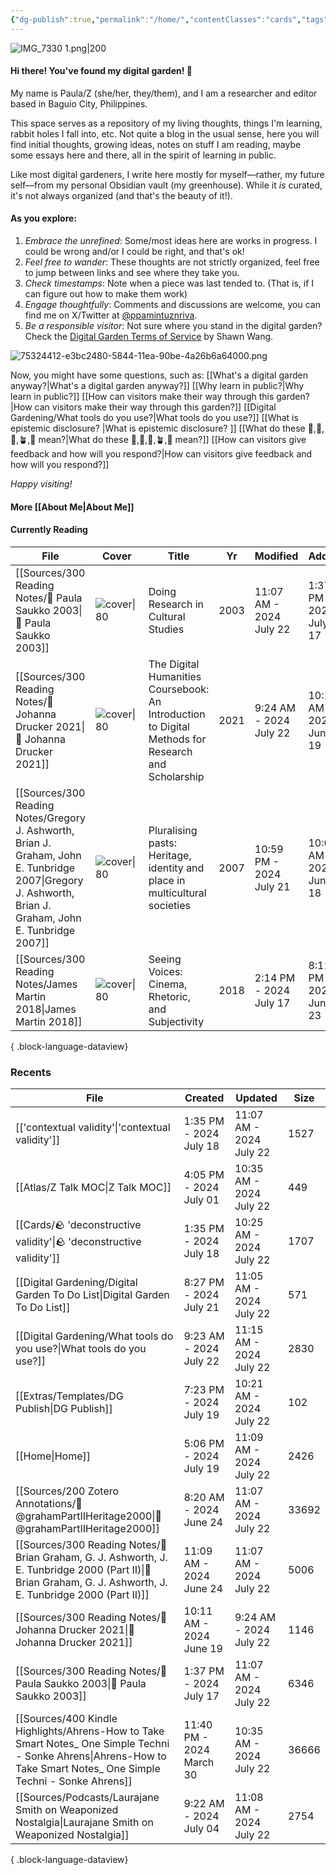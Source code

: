 ```yaml
---
{"dg-publish":true,"permalink":"/home/","contentClasses":"cards","tags":["gardenEntry"]}
---
```



![IMG_7330 1.png|200](/img/user/Extras/Images/IMG_7330%201.png)

#### Hi there! You've found my digital garden! 🌻

My name is Paula/Z (she/her, they/them), and I am a researcher and editor based in Baguio City, Philippines. 

This space serves as a repository of my living thoughts, things I'm learning, rabbit holes I fall into, etc. Not quite a blog in the usual sense, here you will find initial thoughts, growing ideas, notes on stuff I am reading, maybe some essays here and there, all in the spirit of learning in public. 

Like most digital gardeners, I write here mostly for myself—rather, my future self—from my personal Obsidian vault (my greenhouse). While it *is* curated, it's not always organized (and that's the beauty of it!). 

#### As you explore:
1. *Embrace the unrefined*: Some/most ideas here are works in progress. I could be wrong and/or I could be right, and that's ok!
3. *Feel free to wander*: These thoughts are not strictly organized, feel free to jump between links and see where they take you.
4. *Check timestamps*: Note when a piece was last tended to. (That is, if I can figure out how to make them work)
5. *Engage thoughtfully*: Comments and discussions are welcome, you can find me on X/Twitter at [@ppamintuznriva](https://x.com/ppamintuznriva).
6. *Be a responsible visitor:* Not sure where you stand in the digital garden? Check the [Digital Garden Terms of Service](https://www.swyx.io/digital-garden-tos) by Shawn Wang.

![75324412-e3bc2480-5844-11ea-90be-4a26b6a64000.png](/img/user/Extras/Images/75324412-e3bc2480-5844-11ea-90be-4a26b6a64000.png)

Now, you might have some questions, such as:
[[What's a digital garden anyway?\|What's a digital garden anyway?]]
[[Why learn in public?\|Why learn in public?]]
[[How can visitors make their way through this garden?\|How can visitors make their way through this garden?]]
[[Digital Gardening/What tools do you use?\|What tools do you use?]]
[[What is epistemic disclosure? \|What is epistemic disclosure? ]]
[[What do these 🫚,🫛,🌱,🪴,🌳 mean?\|What do these 🫚,🫛,🌱,🪴,🌳 mean?]]
[[How can visitors give feedback and how will you respond?\|How can visitors give feedback and how will you respond?]]

*Happy visiting!*

#### More [[About Me\|About Me]]
#### Currently Reading
| File                                                                                                                                                        | Cover                                                                                                                         | Title                                                                                              | Yr   | Modified                | Added                   |
| ----------------------------------------------------------------------------------------------------------------------------------------------------------- | ----------------------------------------------------------------------------------------------------------------------------- | -------------------------------------------------------------------------------------------------- | ---- | ----------------------- | ----------------------- |
| [[Sources/300 Reading Notes/📖 Paula Saukko 2003\|📖 Paula Saukko 2003]]                                                                                 | ![cover\|80](http://books.google.com/books/content?id=3g3PG75i0aAC&printsec=frontcover&img=1&zoom=1&edge=curl&source=gbs_api) | Doing Research in Cultural Studies                                                                 | 2003 | 11:07 AM - 2024 July 22 | 1:37 PM - 2024 July 17  |
| [[Sources/300 Reading Notes/📖 Johanna Drucker 2021\|📖 Johanna Drucker 2021]]                                                                           | ![cover\|80](http://books.google.com/books/content?id=F8IZEAAAQBAJ&printsec=frontcover&img=1&zoom=1&edge=curl&source=gbs_api) | The Digital Humanities Coursebook: An Introduction to Digital Methods for Research and Scholarship | 2021 | 9:24 AM - 2024 July 22  | 10:11 AM - 2024 June 19 |
| [[Sources/300 Reading Notes/Gregory J. Ashworth, Brian J. Graham, John E. Tunbridge 2007\|Gregory J. Ashworth, Brian J. Graham, John E. Tunbridge 2007]] | ![cover\|80](http://books.google.com/books/content?id=j-PtAAAAMAAJ&printsec=frontcover&img=1&zoom=1&source=gbs_api)           | Pluralising pasts: Heritage, identity and place in multicultural societies                         | 2007 | 10:59 PM - 2024 July 21 | 10:00 AM - 2024 June 18 |
| [[Sources/300 Reading Notes/James Martin 2018\|James Martin 2018]]                                                                                       | ![cover\|80](\-)                                                                                                              | Seeing Voices: Cinema, Rhetoric, and Subjectivity                                                  | 2018 | 2:14 PM - 2024 July 17  | 8:11 PM - 2024 June 23  |

{ .block-language-dataview}

### Recents
| File                                                                                                                                                                    | Created                  | Updated                 | Size  |
| ----------------------------------------------------------------------------------------------------------------------------------------------------------------------- | ------------------------ | ----------------------- | ----- |
| [['contextual validity'\|'contextual validity']]                                                                                                                     | 1:35 PM - 2024 July 18   | 11:07 AM - 2024 July 22 | 1527  |
| [[Atlas/Z Talk MOC\|Z Talk MOC]]                                                                                                                                     | 4:05 PM - 2024 July 01   | 10:35 AM - 2024 July 22 | 449   |
| [[Cards/🪨 'deconstructive validity'\|🪨 'deconstructive validity']]                                                                                                 | 1:35 PM - 2024 July 18   | 10:25 AM - 2024 July 22 | 1707  |
| [[Digital Gardening/Digital Garden To Do List\|Digital Garden To Do List]]                                                                                           | 8:27 PM - 2024 July 21   | 11:05 AM - 2024 July 22 | 571   |
| [[Digital Gardening/What tools do you use?\|What tools do you use?]]                                                                                                 | 9:23 AM - 2024 July 22   | 11:15 AM - 2024 July 22 | 2830  |
| [[Extras/Templates/DG Publish\|DG Publish]]                                                                                                                          | 7:23 PM - 2024 July 19   | 10:21 AM - 2024 July 22 | 102   |
| [[Home\|Home]]                                                                                                                                                       | 5:06 PM - 2024 July 19   | 11:09 AM - 2024 July 22 | 2426  |
| [[Sources/200 Zotero Annotations/📑 @grahamPartIIHeritage2000\|📑 @grahamPartIIHeritage2000]]                                                                        | 8:20 AM - 2024 June 24   | 11:07 AM - 2024 July 22 | 33692 |
| [[Sources/300 Reading Notes/📖 Brian Graham, G. J. Ashworth, J. E. Tunbridge 2000 (Part II)\|📖 Brian Graham, G. J. Ashworth, J. E. Tunbridge 2000 (Part II)]]       | 11:09 AM - 2024 June 24  | 11:07 AM - 2024 July 22 | 5006  |
| [[Sources/300 Reading Notes/📖 Johanna Drucker 2021\|📖 Johanna Drucker 2021]]                                                                                       | 10:11 AM - 2024 June 19  | 9:24 AM - 2024 July 22  | 1146  |
| [[Sources/300 Reading Notes/📖 Paula Saukko 2003\|📖 Paula Saukko 2003]]                                                                                             | 1:37 PM - 2024 July 17   | 11:07 AM - 2024 July 22 | 6346  |
| [[Sources/400 Kindle Highlights/Ahrens-How to Take Smart Notes_ One Simple Techni - Sonke Ahrens\|Ahrens-How to Take Smart Notes_ One Simple Techni - Sonke Ahrens]] | 11:40 PM - 2024 March 30 | 10:35 AM - 2024 July 22 | 36666 |
| [[Sources/Podcasts/Laurajane Smith on Weaponized Nostalgia\|Laurajane Smith on Weaponized Nostalgia]]                                                                | 9:22 AM - 2024 July 04   | 11:08 AM - 2024 July 22 | 2754  |

{ .block-language-dataview}






